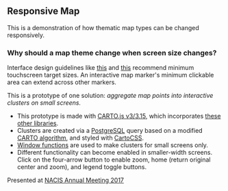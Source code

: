 ## Responsive Map

This is a demonstration of how thematic map types can be changed responsively.

### Why should a map theme change when screen size changes?
Interface design guidelines like [this](https://msdn.microsoft.com/en-us/library/windows/apps/hh202889) and [this](https://developer.apple.com/ios/human-interface-guidelines/visual-design/adaptivity-and-layout/) recommend minimum touchscreen target sizes.
An interactive map marker's minimum clickable area can extend across other markers.

This is a prototype of one solution: *aggregate map points into interactive clusters on small screens.*

* This prototype is made with [CARTO.js v3/3.15](https://github.com/CartoDB/cartodb.js/tree/3.15.9), which incorporates [these other libraries](https://github.com/CartoDB/cartodb.js/tree/3.15.9/vendor).
* Clusters are created via a [PostgreSQL](https://www.postgresql.org/) query based on a modified [CARTO algorithm](https://github.com/CartoDB/cartodb/blob/63318c443c81932c6a7faf3d8cdbb627eb8b9f13/lib/assets/javascripts/cartodb/models/carto.js#L207), and styled with [CartoCSS](https://carto.com/docs/carto-engine/cartocss/).
* [Window functions](https://developer.mozilla.org/en-US/docs/Web/API/Window) are used to make clusters for small screens only.
* Different functionality can become enabled in smaller-width screens. Click on the four-arrow button to enable zoom, home (return original center and zoom), and legend toggle buttons.

Presented at [NACIS Annual Meeting 2017](https://nacis2017.sched.com/)
